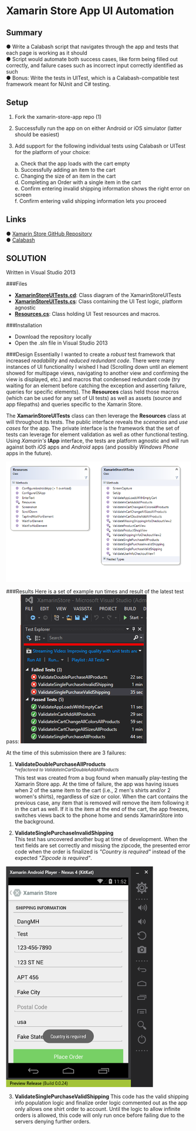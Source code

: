 ﻿Xamarin Store App UI Automation
================
Summary  
----------------
●	Write a Calabash script that navigates through the app and tests that each page is working as it should  
●	Script would automate both success cases, like form being filled out correctly, and failure cases such as incorrect input correctly identified as such  
●	Bonus: Write the tests in UITest, which is a Calabash-compatible test framework meant for NUnit and C# testing.  

Setup  
----------------
1.	Fork the xamarin-store-app repo (1)  

2.	Successfully run the app on on either Android or iOS simulator (latter should be easiest)  

3.	Add support for the following individual tests using Calabash or UITest for the platform of your choice:  

    a.	Check that the app loads with the cart empty  
    b.	Successfully adding an item to the cart  
    c.	Changing the size of an item in the cart  
    d.	Completing an Order with a single item in the cart  
    e.	Confirm entering invalid shipping information shows the right error on screen  
    f.	Confirm entering valid shipping information lets you proceed  

Links  
----------------
●	[Xamarin Store GitHub Repository](https://github.com/xamarin/xamarin-store-app)  
●	[Calabash](https://components.xamarin.com/view/calabash/)  


SOLUTION
----------------
Written in Visual Studio 2013

###Files
- **<a href="XamarinStoreUITests.cd">XamarinStoreUITests.cd</a>**: Class diagram of the XamarinStoreUITests  
- **<a href="XamarinStoreUITests.cs">XamarinStoreUITests.cs</a>**: Class containing the UI Test logic, platform agnostic  
- **<a href="Resources.cs">Resources.cs</a>**: Class holding UI Test resources and macros.  

###Installation

- Download the repository locally
- Open the .sln file in Visual Studio 2013

###Design
Essentially I wanted to create a _robust_ test framework that increased _readability_ and _reduced redundant code_.  There were many instances of UI functionality I wished I had (Scrolling down until an element showed for multipage views, navigating to another view and confirming the view is displayed, etc.) and macros that condensed redundant code (try waiting for an element before catching the exception and asserting failure, queries for specific elements).  The **Resources** class held those macros (which can be used for any set of UI tests) as well as assets (source and app filepaths) and queries specific to the Xamarin Store.

The **XamarinStoreUITests** class can then leverage the **Resources** class at will throughout its tests.  The public interface reveals the _scenarios_ and _use cases_ for the app.  The private interface is the framework that the set of tests can leverage for element validation as well as other functional testing.  Using _Xamarin's_ **IApp** interface, the tests are platform agnostic and will run against both _iOS_ apps and _Android_ apps (and possibly _Windows Phone_ apps in the future).

![XamarinStoreUITestsClassDiagram.png](Screenshots/XamarinStoreUITestsClassDiagram.png)

###Results
Here is a set of example run times and result of the latest test pass:
![SampleRunTimes.png](Screenshots/SampleRunTimes.png)

At the time of this submission there are 3 failures:  

1. **ValidateDoublePurchaseAllProducts**  
<sup>*_refactored to ValidateInCartDoubleAddAllProducts_</sup>  
This test was created from a bug found when manually play-testing the Xamarin Store app.  At the time of failure, the app was having issues when 2 of the same item to the cart (i.e., 2 men's shirts and/or 2 women's shirts), regardless of size or color.  When the cart contains the previous case, any item that is removed will remove the item following it in the cart as well.  If it is the item at the end of the cart, the app freezes, switches views back to the phone home and sends XamarinStore into the background.  

2. **ValidateSinglePurchaseInvalidShipping**  
This test has uncovered another bug at time of development.  When the text fields are set correctly and missing the zipcode, the presented error code when the order is finalized is _"Country is required"_ instead of the expected _"Zipcode is required"_.

![ExpectedPostalCode-ActualErrorCountryError.png](Screenshots/ExpectedPostalCode-ActualErrorCountryError.png)

3. **ValidateSinglePurchaseValidShipping**
This code has the valid shipping info population logic and finalize order logic commented out as the app only allows one shirt order to account.  Until the logic to allow infinite orders is allowed, this code will only run once before failing due to the servers denying further orders.

